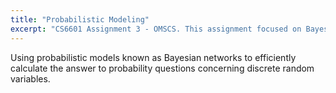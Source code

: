 ```yaml
---
title: "Probabilistic Modeling"
excerpt: "CS6601 Assignment 3 - OMSCS. This assignment focused on Bayes Net"
---
```


Using probabilistic models known as Bayesian networks to efficiently calculate the answer to probability questions concerning discrete random variables.
